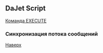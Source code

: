 ## DaJet Script

[Команда EXECUTE](https://github.com/zhichkin/dajet/tree/main/doc/dajet-script/execute/README.md)

### Синхронизация потока сообщений



[Наверх](#синхронизация-потока-сообщений)
